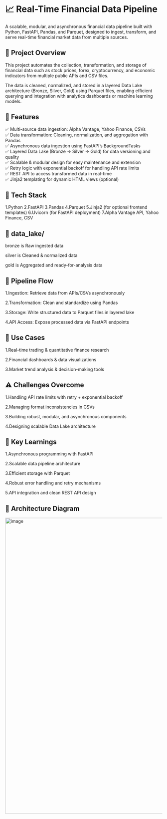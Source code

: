 # 📈 Real-Time Financial Data Pipeline
A scalable, modular, and asynchronous financial data pipeline built with Python, FastAPI, Pandas, and Parquet, designed to ingest, transform, and serve real-time financial market data from multiple sources.

## 🚀 Project Overview
This project automates the collection, transformation, and storage of financial data such as stock prices, forex, cryptocurrency, and economic indicators from multiple public APIs and CSV files.

The data is cleaned, normalized, and stored in a layered Data Lake architecture (Bronze, Silver, Gold) using Parquet files, enabling efficient querying and integration with analytics dashboards or machine learning models.

## 🔧 Features
 ✅ Multi-source data ingestion: Alpha Vantage, Yahoo Finance, CSVs  
 ✅ Data transformation: Cleaning, normalization, and aggregation with Pandas  
 ✅ Asynchronous data ingestion using FastAPI’s BackgroundTasks  
 ✅ Layered Data Lake (Bronze → Silver → Gold) for data versioning and quality  
 ✅ Scalable & modular design for easy maintenance and extension  
 ✅ Retry logic with exponential backoff for handling API rate limits  
 ✅ REST API to access transformed data in real-time  
 ✅ Jinja2 templating for dynamic HTML views (optional)

 ## 🧰 Tech Stack
1.Python
2.FastAPI
3.Pandas
4.Parquet
5.Jinja2 (for optional frontend templates)
6.Uvicorn (for FastAPI deployment)
7.Alpha Vantage API, Yahoo Finance, CSV

## 📂 data_lake/
bronze is Raw ingested data

silver is Cleaned & normalized data

gold is Aggregated and ready-for-analysis data

## 🔄 Pipeline Flow
1.Ingestion: Retrieve data from APIs/CSVs asynchronously

2.Transformation: Clean and standardize using Pandas

3.Storage: Write structured data to Parquet files in layered lake

4.API Access: Expose processed data via FastAPI endpoints

## 📌 Use Cases
1.Real-time trading & quantitative finance research

2.Financial dashboards & data visualizations

3.Market trend analysis & decision-making tools

## ⚠️ Challenges Overcome
1.Handling API rate limits with retry + exponential backoff

2.Managing format inconsistencies in CSVs

3.Building robust, modular, and asynchronous components

4.Designing scalable Data Lake architecture

## 🧠 Key Learnings
1.Asynchronous programming with FastAPI

2.Scalable data pipeline architecture

3.Efficient storage with Parquet

4.Robust error handling and retry mechanisms

5.API integration and clean REST API design

## 📸 Architecture Diagram

<img width="945" alt="image" src="https://github.com/user-attachments/assets/79a1af57-c260-4b58-8248-f60f25a0108f" />


